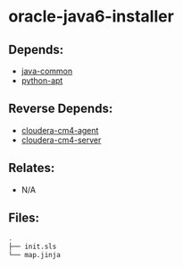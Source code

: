 # oracle-java6-installer

## Depends:

  -  [java-common](/salt/java-common)
  -  [python-apt](/salt/python-apt)

## Reverse Depends:

  -  [cloudera-cm4-agent](/salt/cloudera-cm4-agent)
  -  [cloudera-cm4-server](/salt/cloudera-cm4-server)

## Relates:

  -  N/A

## Files:

```bash
.
├── init.sls
└── map.jinja
```
